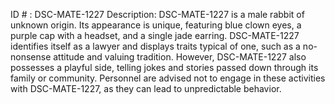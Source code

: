 ID # : DSC-MATE-1227
Description: DSC-MATE-1227 is a male rabbit of unknown origin. Its appearance is unique, featuring blue clown eyes, a purple cap with a headset, and a single jade earring. DSC-MATE-1227 identifies itself as a lawyer and displays traits typical of one, such as a no-nonsense attitude and valuing tradition. However, DSC-MATE-1227 also possesses a playful side, telling jokes and stories passed down through its family or community. Personnel are advised not to engage in these activities with DSC-MATE-1227, as they can lead to unpredictable behavior.